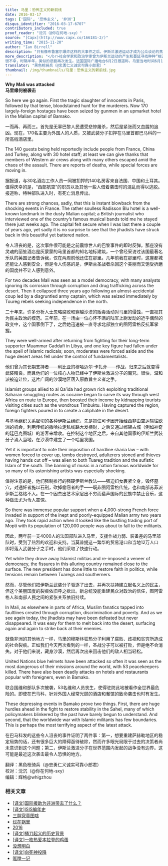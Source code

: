 ```yaml
---
title: 马里：恐怖主义的新前线
date: 2016-03-17
tags: ['国际', '恐怖主义', '非洲']
disqus_identifier: "2016-03-17-6707"
contributors_included: true
proof_reader: "沈沉（@你在何地-sxy）"
source: "[Capx](http://www.capx.co/166181-2/)"
writing_time: "2015-11-20"
author: "Ian Birrell"
description: "只有像布鲁塞尔爆炸这样的大事件之后，伊斯兰激进运动才成为公众谈论的焦点，而实际上，自从2009年美国开始退缩政策以来，伊斯兰运动从未停止其扩张脚步，在非洲，其影响已穿越撒哈拉，进入马里、乍得、尼日利亚、喀麦隆、中非……离赤道不远了。"
more_description: "</br>社会学家和政治学家曾为伊斯兰运动的产生和蔓延寻找种种“根源”，经济的、政治的、文化的，但恐怕很难让人相信，他们在马里这样的国家也能找出什么根源，马里的例子不如说是证明了，一旦组织形态成熟，财政基础找到，这一癌症可以在任何秩序脆弱的地方蔓延。</br>
很不幸，时隔半年，类似的悲剧再次发生。法国国际广播电台6月2日报道称，马里当地时间6月1日凌晨，联合国驻马里维和部队遭到恐怖袭击，造成5名中国维和人员伤亡。据法新社消息，“伊斯兰马格里布基地组织”(AQIM)宣称制造了此次袭击。"
translator: "黑色枪骑兵（@忠勇仁义诚实可靠小郎君）"
thumbnail: /img/thumbnails/马里：恐怖主义的新前线.jpg
---
```


**Why Mali was attacked**  
**马里缘何被袭击**

So here we go again. First the tragic slaughter of innocents in Paris, followed by that tense, bloodstained hunt for the murderers. Now 170 largely-foreign hostages have been seized by gunmen in an upmarket hotel in the Malian capital of Bamako.

一而再、再而三。首先是无辜巴黎人民遭受悲惨屠杀，然后是紧张而又血腥的追凶。现在，170名主要为外国人的人质，又被武装分子扣押在马里首都巴马科的一所高档酒店里。

The 140 guests being held reportedly include people from France, China and Turkey, along with 30 hotel staff; at least we can give thanks that members of Western air crews along with many others escaped amid the chaos of the assault. There are reports of deaths, while special forces are moving in.

据报道，与30名酒店工作人员一同被扣押的140名房客来自法国、中国和土耳其。值得庆幸的是，“西部航空”的职员以及其他一些人借着袭击时的混乱而得以逃脱。报道称，特种部队进入时，有死亡消息传出。

There are strong chances, sadly, that this is instant blowback from the shocking events in France. The rather soulless Radisson Blu hotel is a well-known landmark in the dusty Malian capital; a British journalist who interviewed one of the country’s famous musical bands told me he stayed there just weeks ago. The capital felt secure when I was last there a couple of years ago, yet sadly it is no surprise to see that the jihadists have struck back in this beautiful yet battered nation.

令人沮丧的是，这次事件很可能是之前震惊世人的巴黎事件的即时反弹。那座没有灵魂的丽笙酒店是灰蒙蒙的马里首都的知名地标建筑，一个曾经采访过该国最著名乐队的英国记者告诉我，仅在两周前他还住在那里。几年前我在那里时，这座都城还能让人感到安全，但是令人伤感的是，伊斯兰圣战者杀回这个美丽而又饱受折磨的国度并不让人感到意外。

For two decades Mali was seen as a model democracy, with many analysts ignoring its corrosion through corruption and drug trafficking across the desert. Then it collapsed three years ago following an almost-accidental coup led by a disgruntled army captain, which was seized immediately by Toureg rebels seeking independence in the north.

二十年来，许多分析人士忽略腐败和穿越沙漠的贩毒活动对马里的侵蚀，一直视其为民主政治的模范。三年前，在一场由一位心怀不满的陆军上尉发动的近乎偶然的政变中，这个国家倒下了，之后她迅速被一直寻求北部独立的图阿雷格反抗军掌握。

They were well-armed after returning from fighting for their long-term supporter Muammar Gaddafi in Libya, and one key figure had fallen under the spell of Islamic radicals; soon, moderates were forced aside and the huge desert areas fell under the control of fundamentalists.

他们曾为其长期支持者——利比亚的穆哈迈尔·卡扎菲——作战，归来之后就变得武装精良。而且他们的一位核心人物已经中了伊斯兰激进分子的魔咒。很快，温和派被迫让位，这片广阔的沙漠地区落入原教旨主义者之手。

Islamist groups allied to al Qa’ida had grown rich exploiting traditional Saharan smuggling routes as cocaine began to carve its way through west Africa en route to Europe, then boosted their income by kidnapping tourists visiting cities such as the wondrous Timbuktu. Having captured the region, foreign fighters poured in to create a caliphate in the desert.

与基地组织关系密切的各种伊斯兰组织，先是抓住可卡因开始经西非由空运输往欧洲的机会，利用传统的撒哈拉走私线路大发横财，之后又通过绑架古城（例如神奇的廷巴克图城）的游客来增收。在控制这个地区之后，来自其他国家的伊斯兰武装分子涌入当地，在沙漠中建立了一个哈里发国。

Yet it is important to note their imposition of hardline sharia law – with women forced to cover up, tombs destroyed, adulterers stoned and thieves having hands cut off – was alien to both Tuareg tradition and the sufistic Islam of the south. The banning of music in a nation famous worldwide for so many of its astonishing artists was especially shocking.

值得注意的是，他们强制推行的强硬伊斯兰教法——强迫妇女裹紧全身，毁坏墓穴，对通奸者施以石刑，砍掉偷窃者的手——既非图阿雷格传统，也和南部苏菲派伊斯兰格格不入。在一个因杰出艺术家层出不穷而蜚声国际的民族中禁止音乐，这种做法尤为令人震惊。

So there was immense popular support when a 4,000-strong French force invaded in support of the inept and poorly-equipped Malian army two years ago. They took rapid action when it looked like the bustling trading port of Mopti with its population of 120,000 people was about to fall to the militants.

因此，两年前一支4000人的法国部队进入马里，支援作战力弱、装备差的马里部队时，受到了热烈的欢迎和支持。当莫普提这一繁华的贸易港口和当地12万人口即将落入武装分子之手时，他们采取了快速行动。

Yet while they drove away Islamist militias and re-imposed a veneer of democracy, the fissures in this alluring country remained close to the surface. The new president has done little to restore faith in politics, while tensions remain between Tuaregs and southerners.

然而，尽管他们把伊斯兰武装分子驱逐了出去，并再次扶持建立起名义上的民主，但这个美丽国度的裂痕依旧呼之欲出。新总统没能重建民众对政治的信任，图阿雷格人和南部人民之间的紧张关系依旧持续。

In Mali, as elsewhere in parts of Africa, Muslim fanatics tapped into faultlines created through corruption, discrimination and poverty. And as we see again today, the jihadists may have been defeated but never disappeared. It was easy for them to melt back into the desert, surfacing again and again to strike back at their enemies.

就像非洲的其他地方一样，马里的穆斯林狂热分子利用了腐败、歧视和贫穷所造成的社会裂痕。正如我们今天再次看到的一样，圣战分子可以被打败，但是绝不会消失。对于他们来说，藏身沙漠，然后再次出来回击他们的敌人相当轻松。

United Nations blue helmets have been attacked so often it was seen as the most dangerous of their missions around the world, with 53 peacekeepers killed. There have also been deadly attacks on hotels and restaurants popular with foreigners, even in Bamako.

联合国维和部队多次被袭，53名维和人员丧生，使得驻防此地被看作全世界最危险的。即使在巴马科，针对外国人经常光顾的酒店和餐馆的致命袭击也时有发生。

These depressing events in Bamako prove two things. First, there are huge hurdles ahead in the fight to restore stability in the Sahel, many of which policymakers blinkered by the past have barely begun to understand. And second, that the worldwide war with Islamic militants has few boundaries. This is perhaps the most terrifying aspect of the latest attack.

在巴马科发的这些令人沮丧的事件证明了两件事：第一，想要重建萨赫勒地区的稳定局势的话，还有很多巨大的障碍亟待破除，然而许多眼光局限于过去的决策者尚未意识到这个问题；第二，伊斯兰激进分子在世界范围内发起的战争没有边界。这可能是最近这次袭击最令人恐惧的地方。


翻译：黑色枪骑兵（@忠勇仁义诚实可靠小郎君）  
校对：沈沉（@你在何地-sxy）  
编辑：辉格@whigzhou


### 相关文章

* [[译文]国际援助为非洲带去了什么？](https://headsalon.org/archives/7518.html "[译文]国际援助为非洲带去了什么？")
* [[译文]ISIS编年史](https://headsalon.org/archives/6481.html "[译文]ISIS编年史")
* [三胖究竟图啥](https://headsalon.org/archives/7639.html "三胖究竟图啥")
* [烂在锅里](https://headsalon.org/archives/7744.html "烂在锅里")
* [2016](https://headsalon.org/archives/7500.html "2016")
* [[译文]捅刀起义的历史背景](https://headsalon.org/archives/7438.html "[译文]捅刀起义的历史背景")
* [[译文]一枚热爱本拉登的鸡蛋](https://headsalon.org/archives/7425.html "[译文]一枚热爱本拉登的鸡蛋")
* [没想明白](https://headsalon.org/archives/7597.html "没想明白")
* [[译文]向死神投降](https://headsalon.org/archives/7168.html "[译文]向死神投降")
* [哐嘡一记](https://headsalon.org/archives/7224.html "哐嘡一记")
